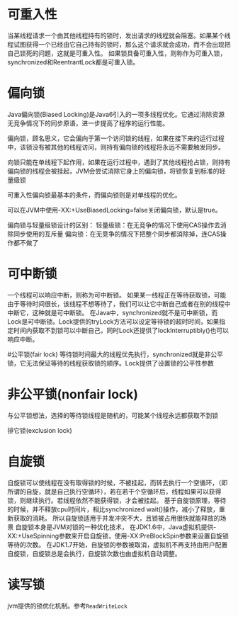 

# 可重入性
当某线程请求一个由其他线程持有的锁时，发出请求的线程就会阻塞。如果某个线程试图获得一个已经由它自己持有的锁时，那么这个请求就会成功，而不会出现把自己锁死的问题，这就是可重入性。
如果锁具备可重入性，则称作为可重入锁，synchronized和ReentrantLock都是可重入锁。

# 偏向锁
Java偏向锁(Biased Locking)是Java6引入的一项多线程优化。它通过消除资源无竞争情况下的同步原语，进一步提高了程序的运行性能。

偏向锁，顾名思义，它会偏向于第一个访问锁的线程，如果在接下来的运行过程中，该锁没有被其他的线程访问，则持有偏向锁的线程将永远不需要触发同步。

向锁只能在单线程下起作用，如果在运行过程中，遇到了其他线程抢占锁，则持有偏向锁的线程会被挂起，JVM会尝试消除它身上的偏向锁，将锁恢复到标准的轻量级锁

可重入性偏向锁最基本的条件，而偏向锁则是对单线程的优化。

可以在JVM中使用-XX:+UseBiasedLocking=false关闭偏向锁，默认是true。

偏向锁与轻量级锁设计的区别：
轻量级锁：在无竞争的情况下使用CAS操作去消除同步使用的互斥量
偏向锁：在无竞争的情况下把整个同步都消除掉，连CAS操作都不做了


# 可中断锁
一个线程可以响应中断，则称为可中断锁。
如果某一线程正在等待获取锁，可能由于等待时间很长，该线程不想等待了，我们可以让它中断自己或者在别的线程中中断它，这种就是可中断锁。
在Java中，synchronized就不是可中断锁，而Lock是可中断锁。Lock提供的tryLock方法可以设定等待锁的超时时间，如果指定时间内获取不到锁可以中断自己，同时Lock还提供了lockInterruptibly()也可以响应中断。

#公平锁(fair lock)
等待锁时间最大的线程优先执行，synchronized就是非公平锁，它无法保证等待的线程获取锁的顺序。Lock提供了设置锁的公平性参数

# 非公平锁(nonfair lock)
与公平锁想法，选择的等待锁线程是随机的，可能某个线程永远都获取不到锁

排它锁(exclusion lock)


# 自旋锁
自旋锁可以使线程在没有取得锁的时候，不被挂起，而转去执行一个空循环，（即所谓的自旋，就是自己执行空循环），若在若干个空循环后，线程如果可以获得锁，则继续执行。若线程依然不能获得锁，才会被挂起。
基于自旋锁原理，等待的时候，并不释放cpu时间片，相比synchronized  wait()操作，减小了释放，重新获取的消耗。 所以自旋锁适用于并发冲突不大，且锁被占用很快就能释放的场景
自旋锁本身是JVM对锁的一种优化技术，
在JDK1.6中，Java虚拟机提供-XX:+UseSpinning参数来开启自旋锁，使用-XX:PreBlockSpin参数来设置自旋锁等待的次数。
在JDK1.7开始，自旋锁的参数被取消，虚拟机不再支持由用户配置自旋锁，自旋锁总是会执行，自旋锁次数也由虚拟机自动调整。

# 读写锁
jvm提供的锁优化机制。参考`ReadWriteLock`

